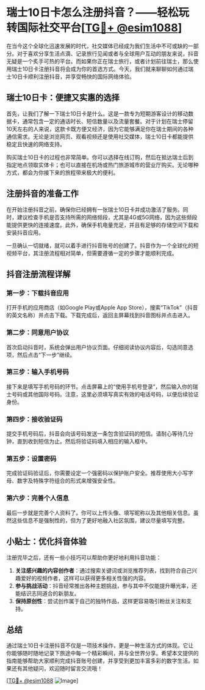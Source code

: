 # 瑞士10日卡怎么注册抖音？——轻松玩转国际社交平台[[TG💪+ @esim1088](https://t.me/s/esim1088)]

在当今这个全球化迅速发展的时代，社交媒体已经成为我们生活中不可或缺的一部分。对于喜欢分享生活点滴、记录旅行见闻或者与全球用户互动的朋友来说，抖音无疑是一个炙手可热的平台。而如果你正在瑞士旅行，或者计划前往瑞士，那么使用瑞士10日卡注册抖音将会成为你的首选方式。今天，我们就来聊聊如何通过瑞士10日卡顺利注册抖音，并享受畅快的国际网络体验。

## 瑞士10日卡：便捷又实惠的选择

首先，让我们了解一下瑞士10日卡是什么。这是一款专为短期游客设计的移动数据卡，通常包含一定的通话时长、短信数量以及流量套餐。对于计划在瑞士停留10天左右的人来说，这款卡既方便又经济，因为它能够满足你在瑞士期间的各种通信需求。无论是浏览网页、观看视频还是使用社交媒体，瑞士10日卡都能提供稳定且快速的网络支持。

购买瑞士10日卡的过程也非常简单。你可以选择在线订购，然后在抵达瑞士后到指定地点领取实体卡；也可以直接在机场或热门旅游城市的营业厅购买。无论哪种方式，都会为你接下来的旅程带来极大的便利。

## 注册抖音的准备工作

在开始注册抖音之前，确保你已经拥有一张瑞士10日卡并成功激活了服务。同时，建议检查手机是否支持所需的网络频段，尤其是4G或5G网络，因为这些频段能提供更快的连接速度。此外，确保手机电量充足，并且有足够的存储空间下载和安装抖音应用。

一旦确认一切就绪，就可以着手进行抖音账号的创建了。抖音作为一个全球化的短视频平台，其注册流程相对简单，但需要遵循一定的步骤才能顺利完成。

## 抖音注册流程详解

### 第一步：下载抖音应用

打开手机的应用商店（如Google Play或Apple App Store），搜索“TikTok”（抖音的英文名称）并点击下载。下载完成后，返回主屏幕找到抖音图标并点击进入。

### 第二步：同意用户协议

首次启动抖音时，系统会弹出用户协议页面。仔细阅读协议内容后，勾选同意选项，然后点击“下一步”继续。

### 第三步：输入手机号码

接下来是填写手机号码的环节。点击屏幕上的“使用手机号登录”，然后输入你的瑞士号码或其他国际号码。注意，这里必须填写真实有效的电话号码，以便后续验证身份。

### 第四步：接收验证码

提交手机号码后，抖音会向该号码发送一条包含验证码的短信。请耐心等待几分钟，直到收到短信为止。然后将验证码填入相应的输入框中。

### 第五步：设置密码

完成验证码验证后，你需要设定一个强密码以保护账户安全。推荐使用大小写字母、数字及特殊字符组合的形式来增强安全性。

### 第六步：完善个人信息

最后一步就是完善个人资料了。你可以上传头像、填写昵称以及其他相关信息。虽然这些信息不是强制性的，但为了更好地融入社区氛围，建议尽量填写完整。

## 小贴士：优化抖音体验

注册完毕之后，还有一些小技巧可以帮助你更好地利用抖音功能：

1. **关注感兴趣的内容创作者**：通过搜索关键词或浏览推荐列表，找到符合自己兴趣爱好的视频作者，这样可以获得更多相关性强的内容。
2. **参与挑战活动**：抖音经常推出各种主题挑战，参与其中不仅能提升曝光率，还能结识志同道合的新朋友。
3. **保持原创性**：尝试创作属于自己的独特作品，这样更容易吸引粉丝关注和支持。

## 总结

通过瑞士10日卡注册抖音不仅是一项技术操作，更是一种生活方式的体现。它让你能够随时随地记录下旅途中每一个精彩瞬间，并与全世界分享。希望本文提供的指南能够帮助大家顺利完成抖音账号创建，并享受到更加丰富多彩的数字生活。如果还有其他疑问，欢迎随时留言交流哦！

[[TG💪+ @esim1088](https://t.me/s/esim1088) ![Image](https://i.postimg.cc/4NQfJmqS/Snipaste-2025-05-13-00-14-12.png)]